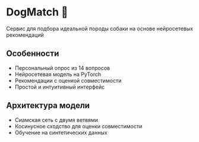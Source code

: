 # DogMatch 🐾

Сервис для подбора идеальной породы собаки на основе нейросетевых рекомендаций

## Особенности
- Персональный опрос из 14 вопросов
- Нейросетевая модель на PyTorch
- Рекомендации с оценкой совместимости
- Простой и интуитивный интерфейс

## Архитектура модели

- Сиамская сеть с двумя ветвями
- Косинусное сходство для оценки совместимости
- Обучение на синтетических данных